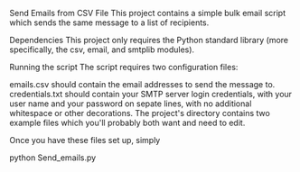 Send Emails from CSV File
This project contains a simple bulk email script which sends the same message to a list of recipients.

Dependencies
This project only requires the Python standard library (more specifically, the csv, email, and smtplib modules).

Running the script
The script requires two configuration files:

emails.csv should contain the email addresses to send the message to.
credentials.txt should contain your SMTP server login credentials, with your user name and your password on sepate lines, with no additional whitespace or other decorations.
The project's directory contains two example files which you'll probably both want and need to edit.

Once you have these files set up, simply

python Send_emails.py